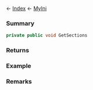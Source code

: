 ← [Index](Api-Index) ← [MyIni](VRage.Game.ModAPI.Ingame.Utilities.MyIni)

### Summary

```csharp
private public void GetSections
```

### Returns

### Example

### Remarks

